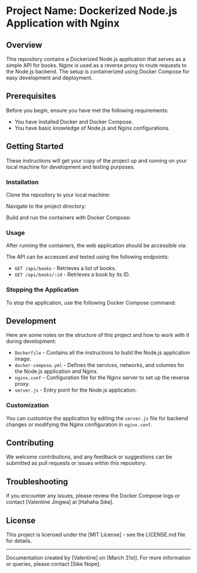# Project Name: Dockerized Node.js Application with Nginx

## Overview
This repository contains a Dockerized Node.js application that serves as a simple API for books. Nginx is used as a reverse proxy to route requests to the Node.js backend. The setup is containerized using Docker Compose for easy development and deployment.

## Prerequisites
Before you begin, ensure you have met the following requirements:
* You have installed Docker and Docker Compose.
* You have basic knowledge of Node.js and Nginx configurations.

## Getting Started
These instructions will get your copy of the project up and running on your local machine for development and testing purposes.

### Installation
Clone the repository to your local machine:


Navigate to the project directory:


Build and run the containers with Docker Compose:

### Usage
After running the containers, the web application should be accessible via:

The API can be accessed and tested using the following endpoints:
* `GET /api/books` - Retrieves a list of books.
* `GET /api/books/:id` - Retrieves a book by its ID.

### Stopping the Application
To stop the application, use the following Docker Compose command:

## Development
Here are some notes on the structure of this project and how to work with it during development:

* `Dockerfile` - Contains all the instructions to build the Node.js application image.
* `docker-compose.yml` - Defines the services, networks, and volumes for the Node.js application and Nginx.
* `nginx.conf` - Configuration file for the Nginx server to set up the reverse proxy.
* `server.js` - Entry point for the Node.js application.

### Customization
You can customize the application by editing the `server.js` file for backend changes or modifying the Nginx configuration in `nginx.conf`.

## Contributing
We welcome contributions, and any feedback or suggestions can be submitted as pull requests or issues within this repository.

## Troubleshooting
If you encounter any issues, please review the Docker Compose logs or contact [Valentine Jingwa] at [Hahaha Sike].

## License
This project is licensed under the [MIT License] - see the LICENSE.md file for details.

---
Documentation created by [Valentine] on [March 31st]. For more information or queries, please contact [Sike Nope].
